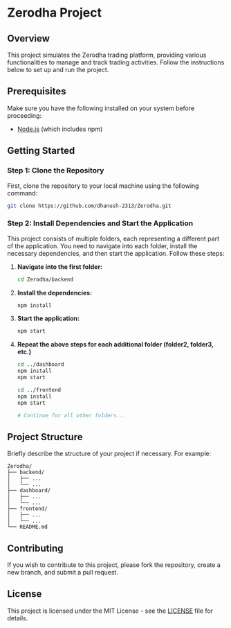 # Zerodha Project

## Overview

This project simulates the Zerodha trading platform, providing various functionalities to manage and track trading activities. Follow the instructions below to set up and run the project.

## Prerequisites

Make sure you have the following installed on your system before proceeding:

- [Node.js](https://nodejs.org/) (which includes npm)

## Getting Started

### Step 1: Clone the Repository

First, clone the repository to your local machine using the following command:

```bash
git clone https://github.com/dhanush-2313/Zerodha.git
```

### Step 2: Install Dependencies and Start the Application

This project consists of multiple folders, each representing a different part of the application. You need to navigate into each folder, install the necessary dependencies, and then start the application. Follow these steps:

1. **Navigate into the first folder:**

    ```bash
    cd Zerodha/backend
    ```

2. **Install the dependencies:**

    ```bash
    npm install
    ```

3. **Start the application:**

    ```bash
    npm start
    ```

4. **Repeat the above steps for each additional folder (folder2, folder3, etc.)**

    ```bash
    cd ../dashboard
    npm install
    npm start

    cd ../frontend
    npm install
    npm start

    # Continue for all other folders...
    ```

## Project Structure

Briefly describe the structure of your project if necessary. For example:

```
Zerodha/
├── backend/
│   ├── ...
│   └── ...
├── dashboard/
│   ├── ...
│   └── ...
├── frontend/
│   ├── ...
│   └── ...
└── README.md
```

## Contributing

If you wish to contribute to this project, please fork the repository, create a new branch, and submit a pull request. 

## License

This project is licensed under the MIT License - see the [LICENSE](LICENSE) file for details.


